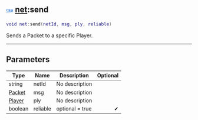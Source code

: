 ## ![server](../../.gitbook/assets/server.png) [net](net):send

```lua
void net:send(netId, msg, ply, reliable)
```

Sends a Packet to a specific Player.

------
## Parameters

| Type   | Name | Description | Optional |
| ------ | ---- | ----------- | -------: |
| string | netId | No description |  |
| [Packet](packet) | msg | No description |  |
| [Player](player) | ply | No description |  |
| boolean | reliable | optional = true | ✔ |

